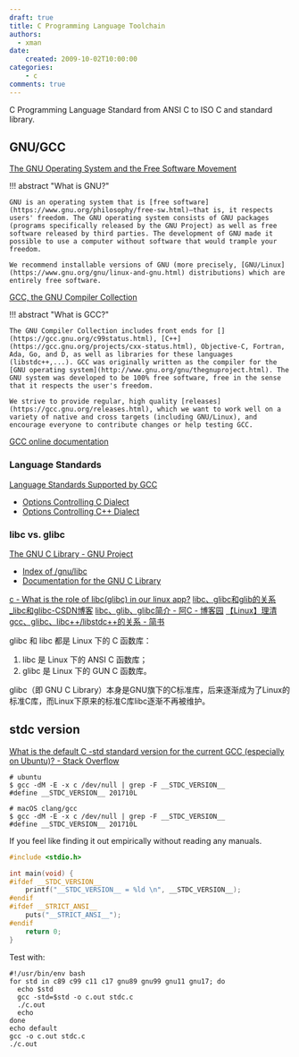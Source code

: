 ```yaml
---
draft: true
title: C Programming Language Toolchain
authors:
  - xman
date:
    created: 2009-10-02T10:00:00
categories:
    - c
comments: true
---
```


C Programming Language Standard from ANSI C to ISO C and standard library.

<!-- more -->

## GNU/GCC

[The GNU Operating System and the Free Software Movement](https://www.gnu.org/)

!!! abstract "What is GNU?"

    GNU is an operating system that is [free software](https://www.gnu.org/philosophy/free-sw.html)—that is, it respects users' freedom. The GNU operating system consists of GNU packages (programs specifically released by the GNU Project) as well as free software released by third parties. The development of GNU made it possible to use a computer without software that would trample your freedom.

    We recommend installable versions of GNU (more precisely, [GNU/Linux](https://www.gnu.org/gnu/linux-and-gnu.html) distributions) which are entirely free software.

[GCC, the GNU Compiler Collection](https://gcc.gnu.org/)

!!! abstract "What is GCC?"

    The GNU Compiler Collection includes front ends for [](https://gcc.gnu.org/c99status.html), [C++](https://gcc.gnu.org/projects/cxx-status.html), Objective-C, Fortran, Ada, Go, and D, as well as libraries for these languages (libstdc++,...). GCC was originally written as the compiler for the [GNU operating system](http://www.gnu.org/gnu/thegnuproject.html). The GNU system was developed to be 100% free software, free in the sense that it respects the user's freedom.

    We strive to provide regular, high quality [releases](https://gcc.gnu.org/releases.html), which we want to work well on a variety of native and cross targets (including GNU/Linux), and encourage everyone to contribute changes or help testing GCC.

[GCC online documentation](https://gcc.gnu.org/onlinedocs/)

### Language Standards

[Language Standards Supported by GCC](https://gcc.gnu.org/onlinedocs/gcc/Standards.html)

- [Options Controlling C Dialect](https://gcc.gnu.org/onlinedocs/gcc/C-Dialect-Options.html)
- [Options Controlling C++ Dialect](https://gcc.gnu.org/onlinedocs/gcc/C_002b_002b-Dialect-Options.html)

### libc vs. glibc

[The GNU C Library - GNU Project](https://www.gnu.org/software/libc/)

- [Index of /gnu/libc](https://ftp.gnu.org/gnu/libc/)
- [Documentation for the GNU C Library](https://sourceware.org/glibc/manual/)

[c - What is the role of libc(glibc) in our linux app?](https://stackoverflow.com/questions/11372872/what-is-the-role-of-libcglibc-in-our-linux-app)
[libc、glibc和glib的关系_libc和glibc-CSDN博客](https://blog.csdn.net/yasi_xi/article/details/9899599)
[libc、glib、glibc简介 - 阿C - 博客园](https://www.cnblogs.com/arci/p/14591030.html)
[【Linux】理清gcc、glibc、libc++/libstdc++的关系 - 简书](https://www.jianshu.com/p/a3c983edabd1)

glibc 和 libc 都是 Linux 下的 C 函数库：

1. libc 是 Linux 下的 ANSI C 函数库；
2. glibc 是 Linux 下的 GUN C 函数库。

glibc（即 GNU C Library）本身是GNU旗下的C标准库，后来逐渐成为了Linux的标准C库，而Linux下原来的标准C库libc逐渐不再被维护。

## stdc version

[What is the default C -std standard version for the current GCC (especially on Ubuntu)? - Stack Overflow](https://stackoverflow.com/questions/14737104/what-is-the-default-c-std-standard-version-for-the-current-gcc-especially-on-u)

```Shell title="__STDC_VERSION__"
# ubuntu
$ gcc -dM -E -x c /dev/null | grep -F __STDC_VERSION__
#define __STDC_VERSION__ 201710L

# macOS clang/gcc
$ gcc -dM -E -x c /dev/null | grep -F __STDC_VERSION__
#define __STDC_VERSION__ 201710L
```

If you feel like finding it out empirically without reading any manuals.

```c title="stdc.c"
#include <stdio.h>

int main(void) {
#ifdef __STDC_VERSION__
    printf("__STDC_VERSION__ = %ld \n", __STDC_VERSION__);
#endif
#ifdef __STRICT_ANSI__
    puts("__STRICT_ANSI__");
#endif
    return 0;
}
```

Test with:

```Shell
#!/usr/bin/env bash
for std in c89 c99 c11 c17 gnu89 gnu99 gnu11 gnu17; do
  echo $std
  gcc -std=$std -o c.out stdc.c
  ./c.out
  echo
done
echo default
gcc -o c.out stdc.c
./c.out
```
